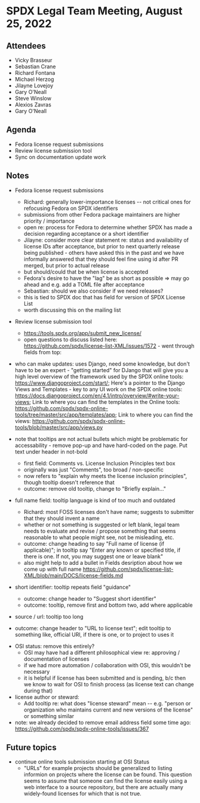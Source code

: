 # SPDX Legal Team Meeting, August 25, 2022

## Attendees

* Vicky Brasseur
* Sebastian Crane
* Richard Fontana
* Michael Herzog
* Jilayne Lovejoy
* Gary O'Neall
* Steve Winslow
* Alexios Zavras
* Gary O'Neall

## Agenda

* Fedora license request submissions
* Review license submission tool
* Sync on documentation update work

## Notes

* Fedora license request submissions
  * Richard: generally lower-importance licenses -- not critical ones for refocusing Fedora on SPDX identifiers
  * submissions from other Fedora package maintainers are higher priority / importance
  * open re: process for Fedora to determine whether SPDX has made a decision regarding acceptance or a short identifier
  * Jilayne: consider more clear statement re: status and availability of license IDs after acceptance, but prior to next quarterly release being published - others have asked this in the past and we have informally answered that they should feel fine using id after PR merged, but prior to actual release
  * but should/could that be when license is accepted
  * Fedora's desire to have the "lag" be as short as possible => may go ahead and e.g. add a TOML file after acceptance
  * Sebastian: should we also consider if we need releases?
  * this is tied to SPDX doc that has field for version of SPDX License List
  * worth discussing this on the mailing list

* Review license submission tool
  * https://tools.spdx.org/app/submit_new_license/
  * open questions to discuss listed here: https://github.com/spdx/license-list-XML/issues/1572 - went through fields from top:
 * who can make updates: uses Django, need some knowledge, but don't have to be an expert -  "getting started" for DJango that will give you a high level overview of the framework used by the SPDX online tools:
https://www.djangoproject.com/start/; Here's a pointer to the Django Views and Templates - key to any UI work on the SPDX online tools:
https://docs.djangoproject.com/en/4.1/intro/overview/#write-your-views; Link to where you can find the templates in the Online tools:
https://github.com/spdx/spdx-online-tools/tree/master/src/app/templates/app; Link to where you can find the views:
https://github.com/spdx/spdx-online-tools/blob/master/src/app/views.py
 * note that tooltips are not actual bullets which might be problematic for accessability - remove pop-up and have hard-coded on the page. Put text under header in not-bold
   * first field: Comments vs. License Inclusion Principles text box
    - originally was just "Comments", too broad / non-specific
    - now refers to "explain why meets the license inclusion principles", though tooltip doesn't reference that
    - outcome: remove old tooltip, change to "Briefly explain..."
  * full name field: tooltip language is kind of too much and outdated
    - Richard: most FOSS licenses don't have name; suggests to submitter that they should invent a name
    - whether or not something is suggested or left blank, legal team needs to evaluate and revise / propose something that seems reasonable to what people might see, not be misleading, etc.
    - outcome: change heading to say "Full name of license (if applicable)"; in tooltip say "Enter any known or specified title, if there is one. If not, you may suggest one or leave blank"
    - also might help to add a bullet in Fields desription about how we come up with full name https://github.com/spdx/license-list-XML/blob/main/DOCS/license-fields.md
  * short identifier: tooltip repeats field "guidance"
    - outcome: change header to "Suggest short identifier"
    - outcome: tooltip, remove first and bottom two, add where applicable
  * source / url: tooltip too long
   - outcome: change header to "URL to license text"; edit tooltip to something like, official URl, if there is one, or to project to uses it
  * OSI status: remove this entirely?
    - OSI may have had a different philosophical view re: approving / documentation of licenses
    - if we had more automation / collaboration with OSI, this wouldn't be necessary
    - it is helpful if license has been submitted and is pending, b/c then we know to wait for OSI to finish process (as license text can change during that)
 * license author or steward:
    - Add tooltip re: what does "license steward" mean -- e.g. "person or organization who maintains current and new versions of the license" or something similar
 * note: we already decided to remove email address field some time ago: https://github.com/spdx/spdx-online-tools/issues/367


## Future topics

* continue online tools submission starting at OSI Status
    - "URLs" for example projects should be generalized to listing informion on projects where the license can be found. This question seems to assume that someone can find the license easily using a web interface to a source repository, but there are actually many widely-found licenses for which that is not true.
